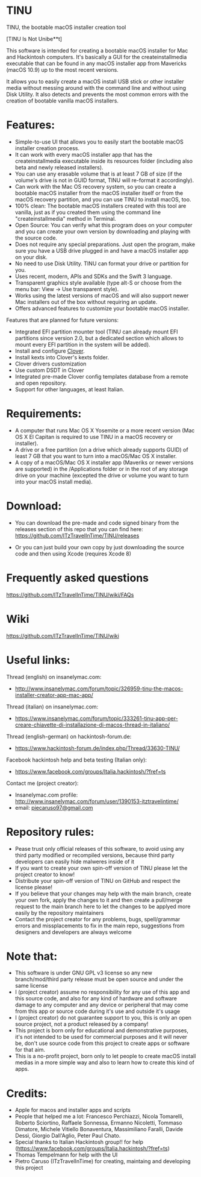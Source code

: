 # TINU
TINU, the bootable macOS installer creation tool

[TINU Is Not Unibe**t]

This software is intended for creating a bootable macOS installer for Mac and Hackintosh computers. It's basically a GUI for the createinstallmedia executable that can be found in any macOS installer app from Mavericks (macOS 10.9) up to the most recent versions.

It allows you to easily create a macOS install USB stick or other installer media without messing around with the command line and without using Disk Utility. It also detects and prevents the most common errors with the creation of bootable vanilla macOS installers. 

# Features:
- Simple-to-use UI that allows you to easily start the bootable macOS installer creation process.
- It can work with every macOS installer app that has the createinstallmedia executable inside its resources folder (including also beta and newly released installers).
- You can use any erasable volume that is at least 7 GB of size (if the volume's drive is not in GUID format, TINU will re-format it accordingly).
- Can work with the Mac OS recovery system, so you can create a bootable macOS installer from the macOS installer itself or from the macOS recovery partition, and you can use TINU to install macOS, too.
- 100% clean: The bootable macOS installers created with this tool are vanilla, just as if you created them using the command line "createinstallmedia" method in Terminal.
- Open Source: You can verify what this program does on your computer and you can create your own version by downloading and playing with the source code.
- Does not require any special preparations. Just open the program, make sure you have a USB drive plugged in and have a macOS installer app on your disk.
- No need to use Disk Utility. TINU can format your drive or partition for you.
- Uses recent, modern, APIs and SDKs and the Swift 3 language.
- Transparent graphics style available (type alt-S or choose from the menu bar: View -> Use transparent style).
- Works using the latest versions of macOS and will also support newer Mac installers out of the box without requiring an update.
- Offers advanced features to customize your bootable macOS installer.

Features that are planned for future versions:
- Integrated EFI partition mounter tool (TINU can already mount EFI partitions since version 2.0, but a dedicated section which allows to mount every EFI partition in the system will be added).
- Install and configure [Clover](https://sourceforge.net/projects/cloverefiboot/).
- Install kexts into Clover's kexts folder.
- Clover drivers customization
- Use custom DSDT in Clover
- Integrated pre-made Clover config templates database from a remote and open repository.
- Support for other languages, at least Italian.

# Requirements:
- A computer that runs Mac OS X Yosemite or a more recent version (Mac OS X El Capitan is required to use TINU in a macOS recovery or installer).
- A drive or a free partition (on a drive which already supports GUID) of least 7 GB that you want to turn into a macOS/Mac OS X installer.
- A copy of a macOS/Mac OS X installer app (Maveriks or newer versions are supported) in the /Applications folder or in the root of any storage drive on your machine (excepted the drive or volume you want to turn into your macOS install media).

# Download:
- You can download the pre-made and code signed binary from the releases section of this repo that you can find here: https://github.com/ITzTravelInTime/TINU/releases

- Or you can just build your own copy by just downloading the source code and then using Xcode (requires Xcode 8)
# Frequently asked questions

https://github.com/ITzTravelInTime/TINU/wiki/FAQs

# Wiki

https://github.com/ITzTravelInTime/TINU/wiki

# Useful links:

Thread (english) on insanelymac.com:
- http://www.insanelymac.com/forum/topic/326959-tinu-the-macos-installer-creator-app-mac-app/

Thread (italian) on insanelymac.com:
- https://www.insanelymac.com/forum/topic/333261-tinu-app-per-creare-chiavette-di-installazione-di-macos-thread-in-italiano/

Thread (english-german) on hackintosh-forum.de:
- https://www.hackintosh-forum.de/index.php/Thread/33630-TINU/ 

Facebook hackintosh help and beta testing (Italian only):
- https://www.facebook.com/groups/Italia.hackintosh/?fref=ts

Contact me (project creator):
- Insanelymac.com profile: http://www.insanelymac.com/forum/user/1390153-itztravelintime/
- email: piecaruso97@gmail.com

# Repository rules:
- Pease trust only official releases of this software, to avoid using any third party modified or recompiled versions, because third party developers can easily hide malweres inside of it
- If you want to create your own spin-off version of TINU please let the project creator to know!
- Distribute your spin-off version of TINU on GitHub and respect the license please!
- If you believe that your changes may help with the main branch, create your own fork, apply the changes to it and then create a pull/merge request to the main branch here to let the changes to be applyed more easily by the repository maintainers
- Contact the project creator for any problems, bugs, spell/grammar errors and missplacements to fix in the main repo, suggestions from designers and developers are always welcome

# Note that:
- This software is under GNU GPL v3 license so any new branch/mod/third party release must be open source and under the same license
- I (project creator) assume no responsibility for any use of this app and this source code, and also for any kind of hardware and software damage to any computer and any device or peripheral that may come from this app or source code during it's use and outside it's usage
- I (project creator) do not guarantee support to you, this is only an open source project, not a product released by a company!
- This project is born only for educational and demonstrative purposes, it's not intended to be used for commercial purposes and it will never be, don't use source code from this project to create apps or software for that aim.
- This is a no-profit project, born only to let people to create macOS install medias in a more simple way and also to learn how to create this kind of apps.

# Credits:
- Apple for macos and installer apps and scripts
- People that helped me a lot:
Francesco Perchiazzi, Nicola Tomarelli, Roberto Sciortino, Raffaele Sonnessa, Ermanno Nicoletti, Tommaso Dimatore, Michele Vitiello Bonaventura, Massimiliano Faralli, Davide Dessì, Giorgio Dall'Aglio, Peter Paul Chato.   
- Special thanks to Italian Hackintosh group!! for help (https://www.facebook.com/groups/Italia.hackintosh/?fref=ts)
- Thomas Tempelmann for help with the UI
- Pietro Caruso (ITzTravelInTime) for creating, maintaing and developing this project
